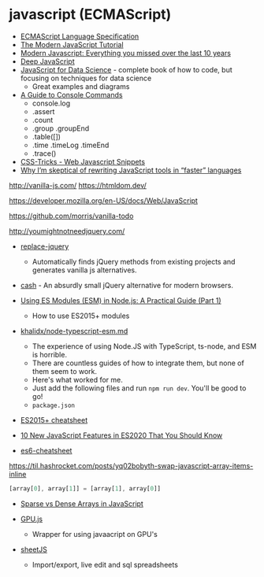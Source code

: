 javascript (ECMAScript)
==========

* [ECMAScript Language Specification](https://tc39.es/ecma262/)
* [The Modern JavaScript Tutorial](https://javascript.info/)
* [Modern Javascript: Everything you missed over the last 10 years](https://turriate.com/articles/modern-javascript-everything-you-missed-over-10-years)
* [Deep JavaScript](https://exploringjs.com/deep-js/toc.html)
* [JavaScript for Data Science](http://js4ds.org/) - complete book of how to code, but focusing on techniques for data science
    * Great examples and diagrams
* [A Guide to Console Commands](https://css-tricks.com/a-guide-to-console-commands/)
    * console.log
    * .assert
    * .count
    * .group .groupEnd
    * .table([])
    * .time .timeLog .timeEnd
    * .trace()
* [CSS-Tricks - Web Javascript Snippets](https://css-tricks.com/snippets/javascript/)
* [Why I’m skeptical of rewriting JavaScript tools in “faster” languages](https://nolanlawson.com/2024/10/20/why-im-skeptical-of-rewriting-javascript-tools-in-faster-languages/)

http://vanilla-js.com/
https://htmldom.dev/

https://developer.mozilla.org/en-US/docs/Web/JavaScript

https://github.com/morris/vanilla-todo

http://youmightnotneedjquery.com/
* [replace-jquery](https://github.com/sachinchoolur/replace-jquery)
  * Automatically finds jQuery methods from existing projects and generates vanilla js alternatives.
* [cash](https://github.com/fabiospampinato/cash) -  An absurdly small jQuery alternative for modern browsers.

* [Using ES Modules (ESM) in Node.js: A Practical Guide (Part 1)](https://gils-blog.tayar.org/posts/using-jsm-esm-in-nodejs-a-practical-guide-part-1/)
    * How to use ES2015+ modules

* [khalidx/node-typescript-esm.md](https://gist.github.com/khalidx/1c670478427cc0691bda00a80208c8cc)
    * The experience of using Node.JS with TypeScript, ts-node, and ESM is horrible.
    * There are countless guides of how to integrate them, but none of them seem to work.
    * Here's what worked for me.
    * Just add the following files and run `npm run dev`. You'll be good to go!
    * `package.json`

* [ES2015+ cheatsheet](https://devhints.io/es6)
* [10 New JavaScript Features in ES2020 That You Should Know](https://www.freecodecamp.org/news/javascript-new-features-es2020/)

* [es6-cheatsheet](https://github.com/DrkSephy/es6-cheatsheet)


https://til.hashrocket.com/posts/yq02bobyth-swap-javascript-array-items-inline
```javascript
[array[0], array[1]] = [array[1], array[0]]
```
* [Sparse vs Dense Arrays in JavaScript](https://dmitripavlutin.com/javascript-sparse-dense-arrays/)

* [GPU.js](https://gpu.rocks/)
    * Wrapper for using javaacript on GPU's
* [sheetJS](https://sheetjs.com/)
    * Import/export, live edit and sql spreadsheets
